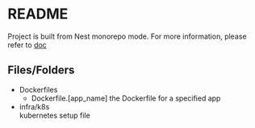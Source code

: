 # README

Project is built from Nest monorepo mode. For more information, please refer to [doc](https://docs.nestjs.com/cli/monorepo)

## Files/Folders

- Dockerfiles
  - Dockerfile.[app_name] the Dockerfile for a specified app
- infra/k8s <br>
  kubernetes setup file
